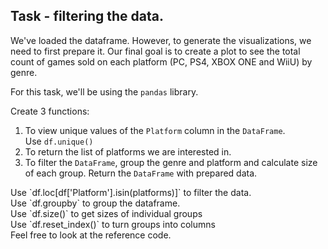 
## Task - filtering the data.
We've loaded the dataframe. However, to generate the visualizations, we need to first prepare it. 
Our final goal is to create a plot to see the total count of games sold on each platform (PC, PS4, XBOX ONE and WiiU) by genre.

For this task, we'll be using the `pandas` library.

Create 3 functions: 
1. To view unique values of the `Platform` column in the `DataFrame`. <div class="hint"> Use `df.unique()` </div>
2. To return the list of platforms we are interested in.
3. To filter the `DataFrame`, group the genre and platform and calculate size of each group. Return the `DataFrame` with 
prepared data.
<div class="hint"> 
Use `df.loc[df['Platform'].isin(platforms)]` to filter the data. <br>
Use `df.groupby` to group the dataframe. <br>
Use `df.size()` to get sizes of individual groups <br>
Use `df.reset_index()` to turn groups into columns <br>
Feel free to look at the reference code.
</div>
